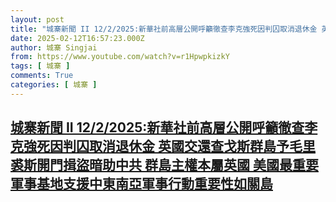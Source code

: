 ```yaml
---
layout: post
title: "城寨新聞 II 12/2/2025:新華社前高層公開呼籲徹查李克強死因判囚取消退休金 英國交還查戈斯群島予毛里裘斯開門揖盜暗助中共 群島主權本屬英國 美國最重要軍事基地支援中東南亞軍事行動重要性如關島"
date: 2025-02-12T16:57:23.000Z
author: 城寨 Singjai
from: https://www.youtube.com/watch?v=r1HpwpkizkY
tags: [ 城寨 ]
comments: True
categories: [ 城寨 ]
---
```

<!--1739379443000-->
[城寨新聞 II 12/2/2025:新華社前高層公開呼籲徹查李克強死因判囚取消退休金 英國交還查戈斯群島予毛里裘斯開門揖盜暗助中共 群島主權本屬英國 美國最重要軍事基地支援中東南亞軍事行動重要性如關島](https://www.youtube.com/watch?v=r1HpwpkizkY)
------

<div>

</div>
